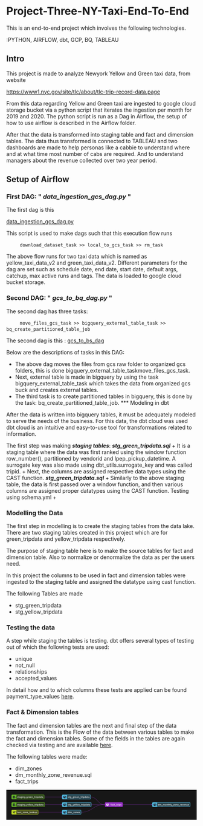 
# Project-Three-NY-Taxi-End-To-End

This is an end-to-end project which involves the following technologies. 

:PYTHON, AIRFLOW, dbt, GCP, BQ, TABLEAU


## Intro

This project is made to analyze Newyork Yellow and Green taxi data, from website 

https://www1.nyc.gov/site/tlc/about/tlc-trip-record-data.page 

From this data regarding Yellow and Green taxi are ingested to google cloud storage bucket
via a python script that iterates the ingestion per month for 2019 and 2020. The python script is 
run as a Dag in Airflow, the setup of how to use airflow is described in the Airflow folder. 

After that the data is transformed into staging table and fact and dimension tables. The data thus transformed is connected to TABLEAU
and two dashboards are made to help personas like a cabbie to understand where and at what time most number of cabs are required.
And to understand managers about the revenue collected over two year period.




## Setup of Airflow

### First DAG: " *data_ingestion_gcs_dag.py* "

The first dag is this 

[data_ingestion_gcs_dag.py](https://github.com/AmanGuptAnalytics/Project-Three-NY-Taxi-End-To-End/blob/main/airflow/dags/data_ingestion_gcs_dag.py)

This script is used to make dags such that this execution flow runs 
```
     download_dataset_task >> local_to_gcs_task >> rm_task
```

The above flow runs for two taxi data which is named as yellow_taxi_data_v2 and green_taxi_data_v2. Different parameters for the dag are set
such as schedule date, end date, start date, default args, catchup, max active runs and tags. The data is loaded to google cloud bucket storage.


### Second DAG: " *gcs_to_bq_dag.py* "

The second dag has three tasks:
``` 
     move_files_gcs_task >> bigquery_external_table_task >> bq_create_partitioned_table_job
```

The second dag is this : 
[gcs_to_bs_dag](https://github.com/AmanGuptAnalytics/Project-Three-NY-Taxi-End-To-End/blob/main/airflow/dags/gcs_to_bq_dag.py)

Below are the descriptions of tasks in this DAG:

+ The above dag moves the files from gcs raw folder to organized gcs folders, this is done bigquery_external_table_taskmove_files_gcs_task.
+ Next, external table is made in bigquery by using the task bigquery_external_table_task which takes the data from organized gcs buck and creates external tables.
+ The third task is to create partitioned tables in bigquery, this is done by the task:  bq_create_partitioned_table_job. 
*** Modeling in dbt

After the data is written into bigquery tables, it must be adequately modeled to serve the needs of the business. For this data, the dbt cloud was used dbt cloud is an intuitive and easy-to-use tool for transformations related to information.


The first step was making ***staging tables***:
***stg_green_tripdata.sql***
     + It is a staging table where the data was first ranked using the window function row_number(), partitioned by vendorid and lpep_pickup_datetime. A surrogate key was also made using dbt_utils.surrogate_key and was called tripid.
     + Next, the columns are assigned respective data types using the CAST function.
***stg_green_tripdata.sql***
     + Similarly to the above staging table, the data is first passed over a window function, and then various columns are assigned proper datatypes using the CAST function.
Testing using schema.yml +

### **Modelling the Data**

The first step in modelling is to create the staging tables from the data lake. There are two staging tables created in this project which are for green_tripdata and yellow_tripdata respectively.

The purpose of staging table here is to make the source tables for fact and dimension table. Also to normalize or denormalize the data as per the users need.

In this project the columns to be used in fact and dimension tables were ingested to the staging table and assigned the datatype using cast function. 

The following Tables are made
+   stg_green_tripdata
+   stg_yellow_tripdata



### **Testing the data**

A step while staging the tables is testing. dbt offers several types of testing out of which the following tests are used:

+ unique 
+ not_null
+ relationships
+ accepted_values

In detail how and to which columns these tests are applied can be found payment_type_values [here](https://github.com/AmanGuptAnalytics/Project-Three-NY-Taxi-End-To-End/tree/main/dbt%20cloud%20model/models/staging).


### **Fact & Dimension tables**

The fact and dimension tables are the next and final step of the data transformation.
This is the Flow of the data between various tables to make the fact and dimension tables.
Some of the fields in the tables are again checked via testing and are available [here](https://github.com/AmanGuptAnalytics/Project-Three-NY-Taxi-End-To-End/blob/main/dbt%20cloud%20model/models/core/schema.yml).

The following tables were made:
+ dim_zones
+ dm_monthly_zone_revenue.sql 
+ fact_trips


![Flow of Data](https://github.com/AmanGuptAnalytics/Project-Three-NY-Taxi-End-To-End/blob/main/airflow/docs/Fact_Trips.png)

